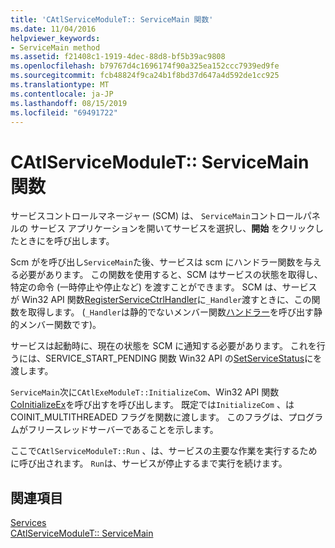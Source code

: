 ```yaml
---
title: 'CAtlServiceModuleT:: ServiceMain 関数'
ms.date: 11/04/2016
helpviewer_keywords:
- ServiceMain method
ms.assetid: f21408c1-1919-4dec-88d8-bf5b39ac9808
ms.openlocfilehash: b79767d4c1696174f90a325ea152ccc7939ed9fe
ms.sourcegitcommit: fcb48824f9ca24b1f8bd37d647a4d592de1cc925
ms.translationtype: MT
ms.contentlocale: ja-JP
ms.lasthandoff: 08/15/2019
ms.locfileid: "69491722"
---
```

# <a name="catlservicemoduletservicemain-function"></a>CAtlServiceModuleT:: ServiceMain 関数

サービスコントロールマネージャー (SCM) は、 `ServiceMain`コントロールパネルの サービス アプリケーションを開いてサービスを選択し、**開始** をクリックしたときにを呼び出します。

Scm がを呼び出し`ServiceMain`た後、サービスは scm にハンドラー関数を与える必要があります。 この関数を使用すると、SCM はサービスの状態を取得し、特定の命令 (一時停止や停止など) を渡すことができます。 SCM は、サービスが Win32 API 関数[RegisterServiceCtrlHandler](/windows/win32/api/winsvc/nf-winsvc-registerservicectrlhandlerw)に`_Handler`渡すときに、この関数を取得します。 (`_Handler`は静的でないメンバー関数[ハンドラー](../atl/reference/catlservicemodulet-class.md#handler)を呼び出す静的メンバー関数です)。

サービスは起動時に、現在の状態を SCM に通知する必要があります。 これを行うには、SERVICE_START_PENDING 関数 Win32 API の[SetServiceStatus](/windows/win32/api/winsvc/nf-winsvc-setservicestatus)にを渡します。

`ServiceMain`次に`CAtlExeModuleT::InitializeCom`、Win32 API 関数[CoInitializeEx](/windows/win32/api/combaseapi/nf-combaseapi-coinitializeex)を呼び出すを呼び出します。 既定では`InitializeCom` 、は COINIT_MULTITHREADED フラグを関数に渡します。 このフラグは、プログラムがフリースレッドサーバーであることを示します。

ここで`CAtlServiceModuleT::Run` 、は、サービスの主要な作業を実行するために呼び出されます。 `Run`は、サービスが停止するまで実行を続けます。

## <a name="see-also"></a>関連項目

[Services](../atl/atl-services.md)<br/>
[CAtlServiceModuleT:: ServiceMain](../atl/reference/catlservicemodulet-class.md#servicemain)
